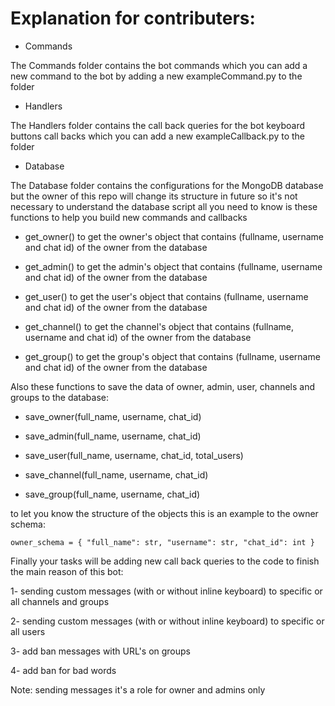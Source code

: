 # Explanation for contributers:

- Commands

The Commands folder contains the bot commands which you can add a new command to the bot by adding a new exampleCommand.py to the folder

- Handlers

The Handlers folder contains the call back queries for the bot keyboard buttons call backs which you can add a new exampleCallback.py to the folder

- Database

The Database folder contains the configurations for the MongoDB database but the owner of this repo will change its structure in future so it's not necessary to understand the database script all you need to know is these functions to help you build new commands and callbacks

- get_owner()
to get the owner's object that contains (fullname, username and chat id) of the owner from the database

- get_admin()
to get the admin's object that contains (fullname, username and chat id) of the owner from the database

- get_user()
to get the user's object that contains (fullname, username and chat id) of the owner from the database

- get_channel()
to get the channel's object that contains (fullname, username and chat id) of the owner from the database

- get_group()
to get the group's object that contains (fullname, username and chat id) of the owner from the database

Also these functions to save the data of owner, admin, user, channels and groups to the database:

- save_owner(full_name, username, chat_id)

- save_admin(full_name, username, chat_id)

- save_user(full_name, username, chat_id, total_users)

- save_channel(full_name, username, chat_id)

- save_group(full_name, username, chat_id)

to let you know the structure of the objects this is an example to the owner schema:

`owner_schema = {
    "full_name": str,
    "username": str,
    "chat_id": int
}`

Finally your tasks will be adding new call back queries to the code to finish the main reason of this bot:

1- sending custom messages (with or without inline keyboard) to specific or all channels and groups

2- sending custom messages (with or without inline keyboard) to specific or all users

3- add ban messages with URL's on groups

4- add ban for bad words

Note: sending messages it's a role for owner and admins only
